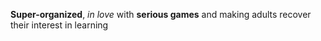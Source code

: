 **Super-organized**, *in love* with **serious games** and making adults recover their interest in learning
